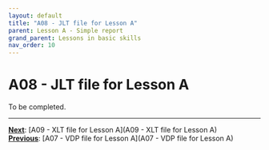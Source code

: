 ```yaml
---
layout: default
title: "A08 - JLT file for Lesson A"
parent: Lesson A - Simple report
grand_parent: Lessons in basic skills
nav_order: 10
---
```


# A08 - JLT file for Lesson A

To be completed.  




---
**<u>Next</u>**: [A09 - XLT file for Lesson A](A09 - XLT file for Lesson A)   
**<u>Previous</u>**: [A07 - VDP file for Lesson A](A07 - VDP file for Lesson A)  
